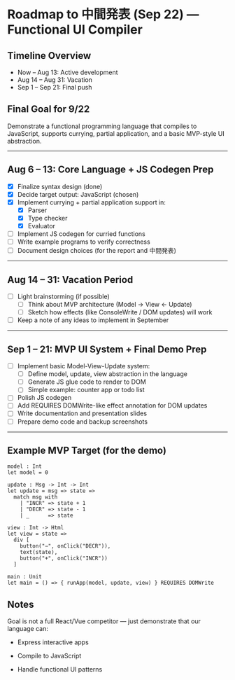 # Roadmap to 中間発表 (Sep 22) — Functional UI Compiler

## Timeline Overview

- Now – Aug 13: Active development
- Aug 14 – Aug 31: Vacation
- Sep 1 – Sep 21: Final push

## Final Goal for 9/22

Demonstrate a functional programming language that compiles to JavaScript, supports currying, partial application, and a basic MVP-style UI abstraction.

---

## Aug 6 – 13: Core Language + JS Codegen Prep

- [x] Finalize syntax design (done)
- [x] Decide target output: JavaScript (chosen)
- [x] Implement currying + partial application support in:
  - [x] Parser
  - [x] Type checker
  - [x] Evaluator
- [ ] Implement JS codegen for curried functions
- [ ] Write example programs to verify correctness
- [ ] Document design choices (for the report and 中間発表)

---

## Aug 14 – 31: Vacation Period

- [ ] Light brainstorming (if possible)
  - [ ] Think about MVP architecture (Model → View ← Update)
  - [ ] Sketch how effects (like ConsoleWrite / DOM updates) will work
- [ ] Keep a note of any ideas to implement in September

---

## Sep 1 – 21: MVP UI System + Final Demo Prep

- [ ] Implement basic Model-View-Update system:
  - [ ] Define model, update, view abstraction in the language
  - [ ] Generate JS glue code to render to DOM
  - [ ] Simple example: counter app or todo list
- [ ] Polish JS codegen
- [ ] Add REQUIRES DOMWrite-like effect annotation for DOM updates
- [ ] Write documentation and presentation slides
- [ ] Prepare demo code and backup screenshots

---

## Example MVP Target (for the demo)

```
model : Int
let model = 0

update : Msg -> Int -> Int
let update = msg => state =>
  match msg with
    | "INCR" => state + 1
    | "DECR" => state - 1
    | _      => state

view : Int -> Html
let view = state =>
  div [
    button("−", onClick("DECR")),
    text(state),
    button("+", onClick("INCR"))
  ]

main : Unit
let main = () => { runApp(model, update, view) } REQUIRES DOMWrite
```

## Notes
Goal is not a full React/Vue competitor — just demonstrate that our language can:

- Express interactive apps

- Compile to JavaScript

- Handle functional UI patterns
